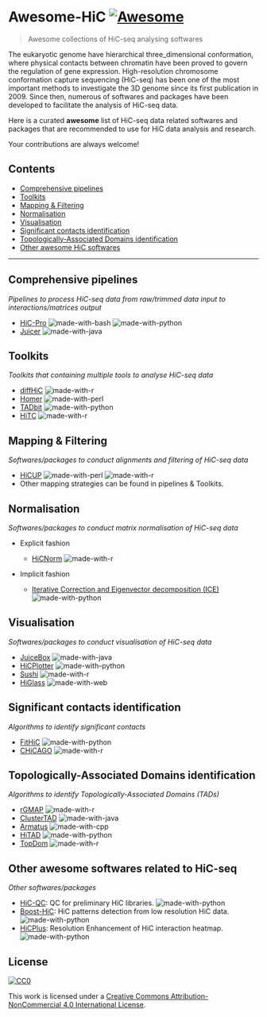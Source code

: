 # Awesome-HiC [![Awesome](https://awesome.re/badge.svg)](https://awesome.re)

> Awesome collections of HiC-seq analysing softwares

The eukaryotic genome have hierarchical three_dimensional conformation, where physical contacts between chromatin have been proved to govern the regulation of gene expression. High-resolution chromosome conformation capture sequencing (HiC-seq) has been one of the most important methods to investigate the 3D genome since its first publication in 2009\. Since then, numerous of softwares and packages have been developed to facilitate the analysis of HiC-seq data.

Here is a curated **awesome** list of HiC-seq data related softwares and packages that are recommended to use for HiC data analysis and research.

Your contributions are always welcome!

## Contents

- [Comprehensive pipelines](#Comprehensive-pipelines)
- [Toolkits](#Toolkits)
- [Mapping & Filtering](#Mapping-filtering)
- [Normalisation](#Normalisation)
- [Visualisation](#Visualisation)
- [Significant contacts identification](#Significant-contacts-identification)
- [Topologically-Associated Domains identification](#Topologically-associated-domains-identification)
- [Other awesome HiC softwares](#Other-awesome-softwares-related-to-HiC-seq)

--------------------------------------------------------------------------------

## Comprehensive pipelines

_Pipelines to process HiC-seq data from raw/trimmed data input to interactions/matrices output_

- [HiC-Pro](https://github.com/nservant/HiC-Pro) ![made-with-bash](https://img.shields.io/badge/Bash-1f425f.svg) ![made-with-python](https://img.shields.io/badge/Python-organge.svg)
- [Juicer](https://github.com/aidenlab/juicer) ![made-with-java](https://img.shields.io/badge/Java-yellow.svg)

## Toolkits

_Toolkits that containing multiple tools to analyse HiC-seq data_

- [diffHiC](http://www.bioconductor.org/packages/release/bioc/html/diffHic.html) ![made-with-r](https://img.shields.io/badge/R-blue.svg)
- [Homer](http://homer.ucsd.edu/homer/interactions/) ![made-with-perl](https://img.shields.io/badge/Perl-green.svg)
- [TADbit](https://github.com/3DGenomes/TADbit) ![made-with-python](https://img.shields.io/badge/Python-organge.svg)
- [HiTC](http://bioconductor.org/packages/devel/bioc/html/HiTC.html) ![made-with-r](https://img.shields.io/badge/R-blue.svg)

## Mapping & Filtering

_Softwares/packages to conduct alignments and filtering of HiC-seq data_

- [HiCUP](https://www.bioinformatics.babraham.ac.uk/projects/hicup/) ![made-with-perl](https://img.shields.io/badge/Perl-green.svg) ![made-with-r](https://img.shields.io/badge/R-blue.svg)
- Other mapping strategies can be found in pipelines & Toolkits.

## Normalisation

_Softwares/packages to conduct matrix normalisation of HiC-seq data_

- Explicit fashion

  - [HiCNorm](http://www.people.fas.harvard.edu/~junliu/HiCNorm/) ![made-with-r](https://img.shields.io/badge/R-blue.svg)

- Implicit fashion

  - [Iterative Correction and Eigenvector decomposition (ICE)](https://bitbucket.org/mirnylab/hiclib) ![made-with-python](https://img.shields.io/badge/Python-organge.svg)

## Visualisation

_Softwares/packages to conduct visualisation of HiC-seq data_

- [JuiceBox](https://github.com/aidenlab/Juicebox) ![made-with-java](https://img.shields.io/badge/Java-yellow.svg)
- [HiCPlotter](https://github.com/kcakdemir/HiCPlotter) ![made-with-python](https://img.shields.io/badge/Python-organge.svg)
- [Sushi](https://bioconductor.org/packages/release/bioc/html/Sushi.html) ![made-with-r](https://img.shields.io/badge/R-blue.svg)
- [HiGlass](http://higlass.io/) ![made-with-web](https://img.shields.io/badge/Web-based-brown.svg)

## Significant contacts identification

_Algorithms to identify significant contacts_

- [FitHiC](https://github.com/ay-lab/fithic) ![made-with-python](https://img.shields.io/badge/Python-organge.svg)
- [CHiCAGO](http://regulatorygenomicsgroup.org/chicago) ![made-with-r](https://img.shields.io/badge/R-blue.svg)

## Topologically-Associated Domains identification

_Algorithms to identify Topologically-Associated Domains (TADs)_

- [rGMAP](https://github.com/ningbioinfostruggling/rGMAP) ![made-with-r](https://img.shields.io/badge/R-blue.svg)
- [ClusterTAD](https://github.com/BDM-Lab/ClusterTAD) ![made-with-java](https://img.shields.io/badge/Java-yellow.svg)
- [Armatus](https://github.com/kingsfordgroup/armatus) ![made-with-cpp](https://img.shields.io/badge/Cpp-black.svg)
- [HiTAD](https://github.com/XiaoTaoWang/TADLib) ![made-with-python](https://img.shields.io/badge/Python-organge.svg)
- [TopDom](http://zhoulab.usc.edu/TopDom/) ![made-with-r](https://img.shields.io/badge/R-blue.svg)

## Other awesome softwares related to HiC-seq

_Other softwares/packages_

- [HiC-QC](https://github.com/ningbioinfostruggling/HiC-QC): QC for preliminary HiC libraries. ![made-with-python](https://img.shields.io/badge/Python-organge.svg)
- [Boost-HiC](https://github.com/LeopoldC/Boost-HiC): HiC patterns detection from low resolution HiC data. ![made-with-python](https://img.shields.io/badge/Python-organge.svg)
- [HiCPlus](https://github.com/zhangyan32/HiCPlus): Resolution Enhancement of HiC interaction heatmap. ![made-with-python](https://img.shields.io/badge/Python-organge.svg)

## License

[![CC0](https://i.creativecommons.org/l/by-nc/4.0/88x31.png)](https://creativecommons.org/licenses/by-nc/4.0/)

This work is licensed under a [Creative Commons Attribution-NonCommercial 4.0 International License](https://creativecommons.org/licenses/by-nc/4.0/).
